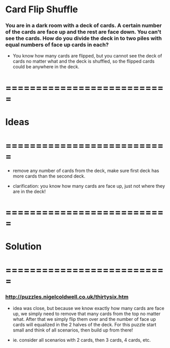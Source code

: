 # Card Flip Shuffle
### You are in a dark room with a deck of cards. A certain number of the cards are face up and the rest are face down. You can't see the cards. How do you divide the deck in to two piles with equal numbers of face up cards in each?
* You know how many cards are flipped, but you cannot see the deck of cards no matter what and the deck is shuffled, so the flipped cards could be anywhere in the deck.

# ===========================
# Ideas
# ===========================

* remove any number of cards from the deck, make sure first deck has more cards than the second deck.

* clarification: you know how many cards are face up, just not where they are in the deck!

# ===========================
# Solution
# ===========================

### http://puzzles.nigelcoldwell.co.uk/thirtysix.htm

* idea was close, but because we know exactly how many cards are face up, we simply need to remove that many cards from the top no matter what. After that we simply flip them over and the number of face up cards will equalized in the 2 halves of the deck. For this puzzle start small and think of all scenarios, then build up from there!

* ie. consider all scenarios with 2 cards, then 3 cards, 4 cards, etc.